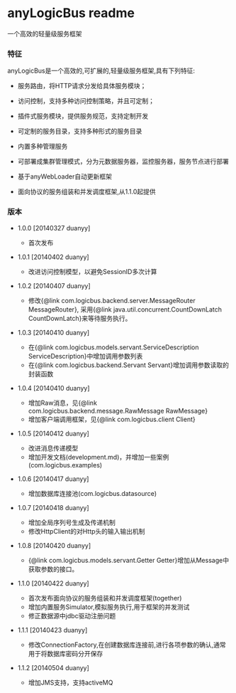 anyLogicBus readme
==================

一个高效的轻量级服务框架

### 特征
anyLogicBus是一个高效的,可扩展的,轻量级服务框架,具有下列特征:
 
 - 服务路由，将HTTP请求分发给具体服务模块；
 
 - 访问控制，支持多种访问控制策略，并且可定制；
 
 - 插件式服务模块，提供服务规范，支持定制开发
 
 - 可定制的服务目录，支持多种形式的服务目录
 
 - 内置多种管理服务
 
 - 可部署成集群管理模式，分为元数据服务器，监控服务器，服务节点进行部署
 
 - 基于anyWebLoader自动更新框架
 
 - 面向协议的服务组装和并发调度框架,从1.1.0起提供
 
### 版本
 
 - 1.0.0 [20140327 duanyy]
     + 首次发布
     
 - 1.0.1 [20140402 duanyy]
     + 改进访问控制模型，以避免SessionID多次计算
     
 - 1.0.2 [20140407 duanyy]
     + 修改{@link com.logicbus.backend.server.MessageRouter MessageRouter},
     采用{@link java.util.concurrent.CountDownLatch CountDownLatch}来等待服务执行。
     
 - 1.0.3 [20140410 duanyy]
     + 在{@link com.logicbus.models.servant.ServiceDescription ServiceDescription}中增加调用参数列表
     + 在{@link com.logicbus.backend.Servant Servant}增加调用参数读取的封装函数 
 
 - 1.0.4 [20140410 duanyy]
     + 增加Raw消息，见{@link com.logicbus.backend.message.RawMessage RawMessage}
     + 增加客户端调用框架，见{@link com.logicbus.client Client}
     
 - 1.0.5 [20140412 duanyy]
     + 改进消息传递模型
     + 增加开发文档(development.md)，并增加一些案例(com.logicbus.examples)
     
 - 1.0.6 [20140417 duanyy]
     + 增加数据库连接池(com.logicbus.datasource)
     
 - 1.0.7 [20140418 duanyy]
     + 增加全局序列号生成及传递机制
     + 修改HttpClient的对Http头的输入输出机制
 
 - 1.0.8 [20140420 duanyy]
     + {@link com.logicbus.models.servant.Getter Getter}增加从Message中获取参数的接口。
     
 - 1.1.0 [20140422 duanyy]
     + 首次发布面向协议的服务组装和并发调度框架(together)
     + 增加内置服务Simulator,模拟服务执行,用于框架的并发测试
     + 修正数据源中jdbc驱动注册问题
     
 - 1.1.1 [20140423 duanyy]
 	 + 修改ConnectionFactory,在创建数据库连接前,进行各项参数的确认,通常用于将数据库密码分开保存

 - 1.1.2 [20140504 duanyy]
 	 + 增加JMS支持，支持activeMQ
 	 
 	 